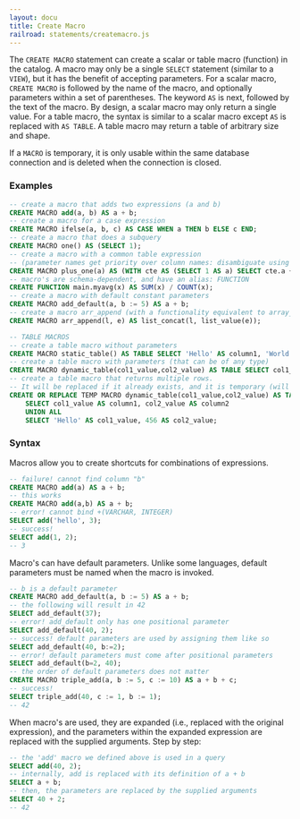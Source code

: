 ```yaml
---
layout: docu
title: Create Macro
railroad: statements/createmacro.js
---
```

The `CREATE MACRO` statement can create a scalar or table macro (function) in the catalog. 
A macro may only be a single `SELECT` statement (similar to a `VIEW`), but it has the benefit of accepting parameters.
For a scalar macro, `CREATE MACRO` is followed by the name of the macro, and optionally parameters within a set of parentheses. The keyword `AS` is next, followed by the text of the macro. By design, a scalar macro may only return a single value.
For a table macro, the syntax is similar to a scalar macro except `AS` is replaced with `AS TABLE`. A table macro may return a table of arbitrary size and shape. 

If a `MACRO` is temporary, it is only usable within the same database connection and is deleted when the connection is closed.

### Examples

```sql
-- create a macro that adds two expressions (a and b)
CREATE MACRO add(a, b) AS a + b;
-- create a macro for a case expression
CREATE MACRO ifelse(a, b, c) AS CASE WHEN a THEN b ELSE c END;
-- create a macro that does a subquery
CREATE MACRO one() AS (SELECT 1);
-- create a macro with a common table expression
-- (parameter names get priority over column names: disambiguate using the table name)
CREATE MACRO plus_one(a) AS (WITH cte AS (SELECT 1 AS a) SELECT cte.a + a FROM cte);
-- macro's are schema-dependent, and have an alias: FUNCTION
CREATE FUNCTION main.myavg(x) AS SUM(x) / COUNT(x);
-- create a macro with default constant parameters
CREATE MACRO add_default(a, b := 5) AS a + b;
-- create a macro arr_append (with a functionality equivalent to array_append)
CREATE MACRO arr_append(l, e) AS list_concat(l, list_value(e));

-- TABLE MACROS
-- create a table macro without parameters
CREATE MACRO static_table() AS TABLE SELECT 'Hello' AS column1, 'World' AS column2;
-- create a table macro with parameters (that can be of any type)
CREATE MACRO dynamic_table(col1_value,col2_value) AS TABLE SELECT col1_value AS column1, col2_value AS column2;
-- create a table macro that returns multiple rows. 
-- It will be replaced if it already exists, and it is temporary (will be automatically deleted when the connection ends)
CREATE OR REPLACE TEMP MACRO dynamic_table(col1_value,col2_value) AS TABLE 
    SELECT col1_value AS column1, col2_value AS column2 
    UNION ALL 
    SELECT 'Hello' AS col1_value, 456 AS col2_value;
```

### Syntax

<div id="rrdiagram"></div>


Macros allow you to create shortcuts for combinations of expressions.
```sql
-- failure! cannot find column "b"
CREATE MACRO add(a) AS a + b;
-- this works
CREATE MACRO add(a,b) AS a + b;
-- error! cannot bind +(VARCHAR, INTEGER)
SELECT add('hello', 3);
-- success!
SELECT add(1, 2);
-- 3
```

Macro's can have default parameters.  Unlike some languages, default parameters must be named
when the macro is invoked.
```sql
-- b is a default parameter
CREATE MACRO add_default(a, b := 5) AS a + b;
-- the following will result in 42
SELECT add_default(37);
-- error! add_default only has one positional parameter
SELECT add_default(40, 2);
-- success! default parameters are used by assigning them like so
SELECT add_default(40, b:=2);
-- error! default parameters must come after positional parameters
SELECT add_default(b=2, 40);
-- the order of default parameters does not matter
CREATE MACRO triple_add(a, b := 5, c := 10) AS a + b + c;
-- success!
SELECT triple_add(40, c := 1, b := 1);
-- 42
```

When macro's are used, they are expanded (i.e., replaced with the original expression), and the parameters within the expanded expression are replaced with the supplied arguments. Step by step:
```sql
-- the 'add' macro we defined above is used in a query
SELECT add(40, 2);
-- internally, add is replaced with its definition of a + b
SELECT a + b;
-- then, the parameters are replaced by the supplied arguments
SELECT 40 + 2;
-- 42
```
